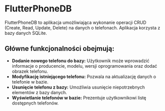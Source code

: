 # FlutterPhoneDB
FlutterPhoneDB to aplikacja umożliwiająca wykonanie operacji CRUD (Create, Read, Update, Delete) na danych o telefonach. Aplikacja korzysta z bazy danych SQLite. 

## Główne funkcjonalności obejmują:
* **Dodanie nowego telefonu do bazy:** Użytkownik może wprowadzić informacje o producencie, modelu, wersji oprogramowania oraz dodać obrazek telefonu.
* **Modyfikację istniejącego telefonu:** Pozwala na aktualizację danych o telefonie w bazie.
* **Usunięcie telefonu z bazy:** Umożliwia usunięcie niepotrzebnych elementów z bazy danych.
* **Wyświetlanie telefonów w bazie:** Prezentuje użytkownikowi listę dostępnych telefonów.
